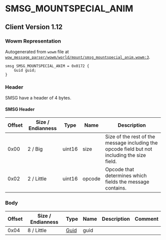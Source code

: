 # SMSG_MOUNTSPECIAL_ANIM

## Client Version 1.12

### Wowm Representation

Autogenerated from `wowm` file at [`wow_message_parser/wowm/world/mount/smsg_mountspecial_anim.wowm:3`](https://github.com/gtker/wow_messages/tree/main/wow_message_parser/wowm/world/mount/smsg_mountspecial_anim.wowm#L3).
```rust,ignore
smsg SMSG_MOUNTSPECIAL_ANIM = 0x0172 {
    Guid guid;
}
```
### Header

SMSG have a header of 4 bytes.

#### SMSG Header

| Offset | Size / Endianness | Type   | Name   | Description |
| ------ | ----------------- | ------ | ------ | ----------- |
| 0x00   | 2 / Big           | uint16 | size   | Size of the rest of the message including the opcode field but not including the size field.|
| 0x02   | 2 / Little        | uint16 | opcode | Opcode that determines which fields the message contains.|

### Body

| Offset | Size / Endianness | Type | Name | Description | Comment |
| ------ | ----------------- | ---- | ---- | ----------- | ------- |
| 0x04 | 8 / Little | [Guid](../spec/packed-guid.md) | guid |  |  |

